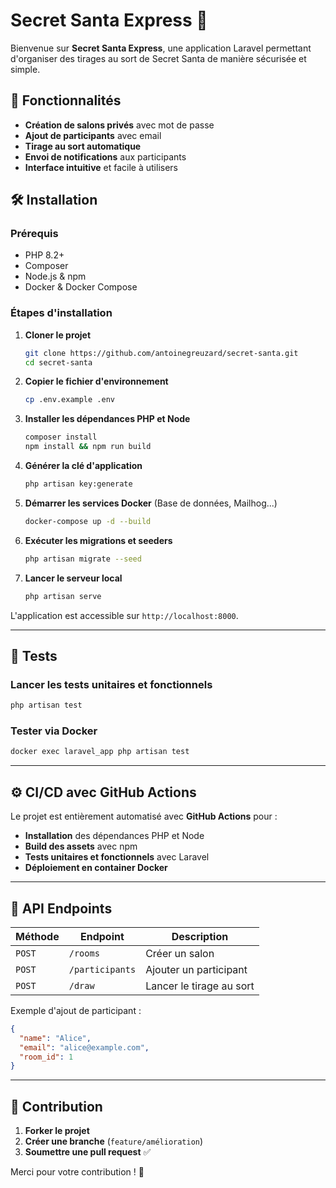 # Secret Santa Express 🎁

Bienvenue sur **Secret Santa Express**, une application Laravel permettant d'organiser des tirages au sort de Secret
Santa de manière sécurisée et simple.

## 🚀 Fonctionnalités

- **Création de salons privés** avec mot de passe
- **Ajout de participants** avec email
- **Tirage au sort automatique**
- **Envoi de notifications** aux participants
- **Interface intuitive** et facile à utilisers

## 🛠️ Installation

### Prérequis

- PHP 8.2+
- Composer
- Node.js & npm
- Docker & Docker Compose

### Étapes d'installation

1. **Cloner le projet**
   ```bash
   git clone https://github.com/antoinegreuzard/secret-santa.git
   cd secret-santa
   ```

2. **Copier le fichier d'environnement**
   ```bash
   cp .env.example .env
   ```

3. **Installer les dépendances PHP et Node**
   ```bash
   composer install
   npm install && npm run build
   ```

4. **Générer la clé d'application**
   ```bash
   php artisan key:generate
   ```

5. **Démarrer les services Docker** (Base de données, Mailhog...)
   ```bash
   docker-compose up -d --build
   ```

6. **Exécuter les migrations et seeders**
   ```bash
   php artisan migrate --seed
   ```

7. **Lancer le serveur local**
   ```bash
   php artisan serve
   ```

L'application est accessible sur `http://localhost:8000`.

---

## 🧪 Tests

### Lancer les tests unitaires et fonctionnels

```bash
php artisan test
```

### Tester via Docker

```bash
docker exec laravel_app php artisan test
```

---

## ⚙️ CI/CD avec GitHub Actions

Le projet est entièrement automatisé avec **GitHub Actions** pour :

- **Installation** des dépendances PHP et Node
- **Build des assets** avec npm
- **Tests unitaires et fonctionnels** avec Laravel
- **Déploiement en container Docker**

---

## 📌 API Endpoints

| Méthode | Endpoint        | Description              |
|---------|-----------------|--------------------------|
| `POST`  | `/rooms`        | Créer un salon           |
| `POST`  | `/participants` | Ajouter un participant   |
| `POST`  | `/draw`         | Lancer le tirage au sort |

Exemple d'ajout de participant :

```json
{
  "name": "Alice",
  "email": "alice@example.com",
  "room_id": 1
}
```

---

## 🤝 Contribution

1. **Forker le projet**
2. **Créer une branche** (`feature/amélioration`)
3. **Soumettre une pull request** ✅

Merci pour votre contribution ! 🎄
